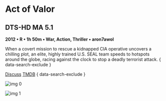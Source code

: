 # Act of Valor

## DTS-HD MA 5.1

**2012 • R • 1h 50m • War, Action, Thriller • aron7awol**

When a covert mission to rescue a kidnapped CIA operative uncovers a chilling plot, an elite, highly trained U.S. SEAL team speeds to hotspots around the globe, racing against the clock to stop a deadly terrorist attack.
{ data-search-exclude }

[Discuss](https://www.avsforum.com/threads/bass-eq-for-filtered-movies.2995212/post-56841138)  [TMDB](75674)
{ data-search-exclude }

![img 0](https://fanart.tv/fanart/movies/75674/moviethumb/act-of-valor-505d978395535.jpg)

![img 1](https://i.imgur.com/SSh4nOa.png)

